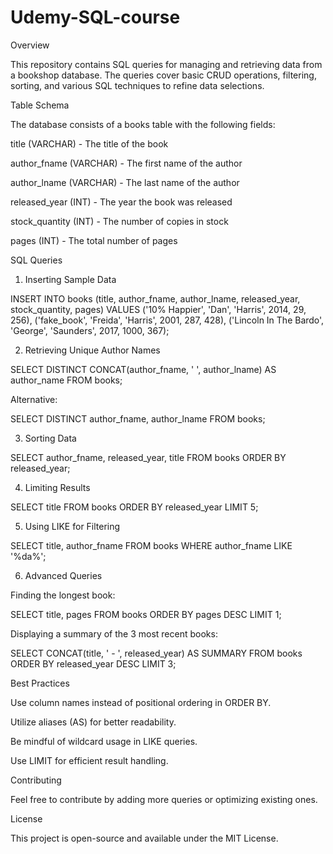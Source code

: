 # Udemy-SQL-course
Overview

This repository contains SQL queries for managing and retrieving data from a bookshop database. The queries cover basic CRUD operations, filtering, sorting, and various SQL techniques to refine data selections.

Table Schema

The database consists of a books table with the following fields:

title (VARCHAR) - The title of the book

author_fname (VARCHAR) - The first name of the author

author_lname (VARCHAR) - The last name of the author

released_year (INT) - The year the book was released

stock_quantity (INT) - The number of copies in stock

pages (INT) - The total number of pages

SQL Queries

1. Inserting Sample Data

INSERT INTO books (title, author_fname, author_lname, released_year, stock_quantity, pages)
VALUES ('10% Happier', 'Dan', 'Harris', 2014, 29, 256),
       ('fake_book', 'Freida', 'Harris', 2001, 287, 428),
       ('Lincoln In The Bardo', 'George', 'Saunders', 2017, 1000, 367);

2. Retrieving Unique Author Names

SELECT DISTINCT CONCAT(author_fname, ' ', author_lname) AS author_name FROM books;

Alternative:

SELECT DISTINCT author_fname, author_lname FROM books;

3. Sorting Data

SELECT author_fname, released_year, title FROM books ORDER BY released_year;

4. Limiting Results

SELECT title FROM books ORDER BY released_year LIMIT 5;

5. Using LIKE for Filtering

SELECT title, author_fname FROM books WHERE author_fname LIKE '%da%';

6. Advanced Queries

Finding the longest book:

SELECT title, pages FROM books ORDER BY pages DESC LIMIT 1;

Displaying a summary of the 3 most recent books:

SELECT CONCAT(title, ' - ', released_year) AS SUMMARY FROM books ORDER BY released_year DESC LIMIT 3;

Best Practices

Use column names instead of positional ordering in ORDER BY.

Utilize aliases (AS) for better readability.

Be mindful of wildcard usage in LIKE queries.

Use LIMIT for efficient result handling.

Contributing

Feel free to contribute by adding more queries or optimizing existing ones.

License

This project is open-source and available under the MIT License.
